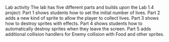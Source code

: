 Lab activity
The lab has five different parts and builds upon the Lab 1.4 project:
Part 1 shows students how to set the initial number of lives.
Part 2 adds a new kind of sprite to allow the player to collect lives.
Part 3 shows how to destroy sprites with effects.
Part 4 shows students how to automatically destroy sprites when they leave the screen.
Part 5 adds additional collision handlers for Enemy collision with Food and other sprites.

